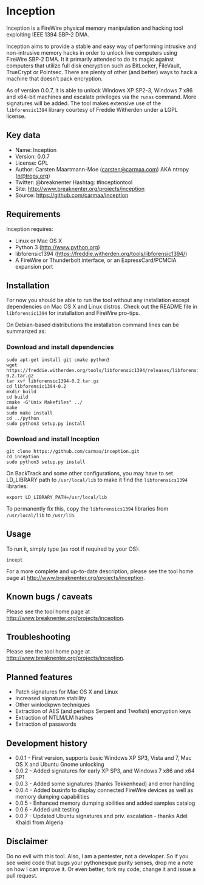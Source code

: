 Inception
=========

Inception is a FireWire physical memory manipulation and hacking tool exploiting
IEEE 1394 SBP-2 DMA.

Inception aims to provide a stable and easy way of performing intrusive and 
non-intrusive memory hacks in order to unlock live computers using FireWire 
SBP-2 DMA. It it primarily attended to do its magic against computers that 
utilize full disk encryption such as BitLocker, FileVault, TrueCrypt or 
Pointsec. There are plenty of other (and better) ways to hack a machine that 
doesn’t pack encryption.

As of version 0.0.7, it is able to unlock Windows XP SP2-3, Windows 7 x86 and 
x64-bit machines and escalate privileges via the `runas` command. More signatures will be added. The tool makes extensive use of the `libforensic1394`
library courtesy of Freddie Witherden under a LGPL license.


Key data
--------

 * Name: 	Inception
 * Version: 0.0.7
 * License: GPL
 * Author: 	Carsten Maartmann-Moe (carsten@carmaa.com) AKA ntropy (n@tropy.org)
 * Twitter: @breaknenter Hashtag: #inceptiontool
 * Site: 	http://www.breaknenter.org/projects/inception
 * Source: 	https://github.com/carmaa/inception


Requirements
------------

Inception requires:

 * Linux or Mac OS X
 * Python 3 (http://www.python.org)
 * libforensic1394 (https://freddie.witherden.org/tools/libforensic1394/)
 * A FireWire or Thunderbolt interface, or an ExpressCard/PCMCIA expansion port


Installation
------------

For now you should be able to run the tool without any installation except
dependencies on Mac OS X and Linux distros. Check out the README file in 
`libforensic1394` for installation and FireWire pro-tips.

On Debian-based distributions the installation command lines can be summarized
as:

### Download and install dependencies

	sudo apt-get install git cmake python3
	wget https://freddie.witherden.org/tools/libforensic1394/releases/libforensic1394-0.2.tar.gz
	tar xvf libforensic1394-0.2.tar.gz
	cd libforensic1394-0.2
	mkdir build
	cd build
	cmake -G"Unix Makefiles" ../
	make
	sudo make install
	cd ../python
	sudo python3 setup.py install

### Download and install Inception

	git clone https://github.com/carmaa/inception.git
	cd inception
	sudo python3 setup.py install

On BackTrack and some other configurations, you may have to set LD_LIBRARY path
to `/usr/local/lib` to make it find the `libforensics1394` libraries:

	export LD_LIBRARY_PATH=/usr/local/lib

To permanently fix this, copy the `libforensics1394` libraries from
`/usr/local/lib` to `/usr/lib`.


Usage
-----

To run it, simply type (as root if required by your OS):

	incept

For a more complete and up-to-date description, please see the tool home page 
at http://www.breaknenter.org/projects/inception.


Known bugs / caveats
--------------------

Please see the tool home page at http://www.breaknenter.org/projects/inception.
   

Troubleshooting
---------------

Please see the tool home page at http://www.breaknenter.org/projects/inception.


Planned features
----------------

 * Patch signatures for Mac OS X and Linux
 * Increased signature stability
 * Other winlockpwn techniques
 * Extraction of AES (and perhaps Serpent and Twofish) encryption keys
 * Extraction of NTLM/LM hashes
 * Extraction of passwords
 
 
Development history
-------------------
 
 * 0.0.1 - First version, supports basic Windows XP SP3, Vista and 7, Mac OS X
           and Ubuntu Gnome unlocking  
 * 0.0.2 - Added signatures for early XP SP3, and Windows 7 x86 and x64 SP1  
 * 0.0.3 - Added some signatures (thanks Tekkenhead) and error handling  
 * 0.0.4 - Added businfo to display connected FireWire devices as well as memory
           dumping capabilities  
 * 0.0.5 - Enhanced memory dumping abilities and added samples catalog  
 * 0.0.6 - Added unit testing  
 * 0.0.7 - Updated Ubuntu signatures and priv. escalation - thanks Adel Khaldi
           from Algeria  
 
 
Disclaimer
----------
Do no evil with this tool. Also, I am a pentester, not a developer. So if you
see weird code that bugs your pythonesque purity senses, drop me a note on how
I can improve it. Or even better, fork my code, change it and issue a pull
request.